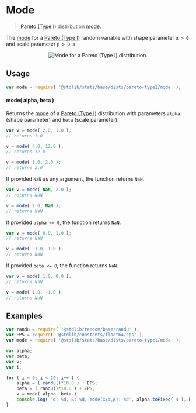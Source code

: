 <!--

@license Apache-2.0

Copyright (c) 2018 The Stdlib Authors.

Licensed under the Apache License, Version 2.0 (the "License");
you may not use this file except in compliance with the License.
You may obtain a copy of the License at

   http://www.apache.org/licenses/LICENSE-2.0

Unless required by applicable law or agreed to in writing, software
distributed under the License is distributed on an "AS IS" BASIS,
WITHOUT WARRANTIES OR CONDITIONS OF ANY KIND, either express or implied.
See the License for the specific language governing permissions and
limitations under the License.

-->

# Mode

> [Pareto (Type I)][pareto-distribution] distribution [mode][mode].

<!-- Section to include introductory text. Make sure to keep an empty line after the intro `section` element and another before the `/section` close. -->

<section class="intro">

The [mode][mode] for a [Pareto (Type I)][pareto-distribution] random variable with shape parameter `α > 0` and scale parameter `β > 0` is

<!-- <equation class="equation" label="eq:pareto_type1_mode" align="center" raw="\operatorname{mode}\left( X \right) = \beta" alt="Mode for a Pareto (Type I) distribution."> -->

<div class="equation" align="center" data-raw-text="\operatorname{mode}\left( X \right) = \beta" data-equation="eq:pareto_type1_mode">
    <img src="https://cdn.jsdelivr.net/gh/stdlib-js/stdlib@7e0a95722efd9c771b129597380c63dc6715508b/lib/node_modules/@stdlib/stats/base/dists/pareto-type1/mode/docs/img/equation_pareto_type1_mode.svg" alt="Mode for a Pareto (Type I) distribution.">
    <br>
</div>

<!-- </equation> -->

</section>

<!-- /.intro -->

<!-- Package usage documentation. -->

<section class="usage">

## Usage

```javascript
var mode = require( '@stdlib/stats/base/dists/pareto-type1/mode' );
```

#### mode( alpha, beta )

Returns the [mode][mode] of a [Pareto (Type I)][pareto-distribution] distribution with parameters `alpha` (shape parameter) and `beta` (scale parameter).

```javascript
var v = mode( 2.0, 1.0 );
// returns 1.0

v = mode( 4.0, 12.0 );
// returns 12.0

v = mode( 8.0, 2.0 );
// returns 2.0
```

If provided `NaN` as any argument, the function returns `NaN`.

```javascript
var v = mode( NaN, 2.0 );
// returns NaN

v = mode( 2.0, NaN );
// returns NaN
```

If provided `alpha <= 0`, the function returns `NaN`.

```javascript
var v = mode( 0.0, 1.0 );
// returns NaN

v = mode( -1.0, 1.0 );
// returns NaN
```

If provided `beta <= 0`, the function returns `NaN`.

```javascript
var v = mode( 1.0, 0.0 );
// returns NaN

v = mode( 1.0, -1.0 );
// returns NaN
```

</section>

<!-- /.usage -->

<!-- Package usage notes. Make sure to keep an empty line after the `section` element and another before the `/section` close. -->

<section class="notes">

</section>

<!-- /.notes -->

<!-- Package usage examples. -->

<section class="examples">

## Examples

<!-- eslint no-undef: "error" -->

```javascript
var randu = require( '@stdlib/random/base/randu' );
var EPS = require( '@stdlib/constants/float64/eps' );
var mode = require( '@stdlib/stats/base/dists/pareto-type1/mode' );

var alpha;
var beta;
var v;
var i;

for ( i = 0; i < 10; i++ ) {
    alpha = ( randu()*10.0 ) + EPS;
    beta = ( randu()*10.0 ) + EPS;
    v = mode( alpha, beta );
    console.log( 'α: %d, β: %d, mode(X;α,β): %d', alpha.toFixed( 4 ), beta.toFixed( 4 ), v.toFixed( 4 ) );
}
```

</section>

<!-- /.examples -->

<!-- Section to include cited references. If references are included, add a horizontal rule *before* the section. Make sure to keep an empty line after the `section` element and another before the `/section` close. -->

<section class="references">

</section>

<!-- /.references -->

<!-- Section for all links. Make sure to keep an empty line after the `section` element and another before the `/section` close. -->

<section class="links">

[pareto-distribution]: https://en.wikipedia.org/wiki/Pareto_distribution

[mode]: https://en.wikipedia.org/wiki/Mode_%28statistics%29

</section>

<!-- /.links -->
